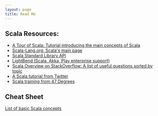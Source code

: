 ```yaml
--- 
layout: page
title: Read Me
---
```


## Scala Resources:
* [A Tour of Scala: Tutorial introducing the main concepts of Scala](https://docs.scala-lang.org/tour/tour-of-scala.html)
* [Scala-Lang.org: Scala's main page](https://www.scala-lang.org/)
* [Scala Standard Library API](https://www.scala-lang.org/api/current/)
* [LightBend (Scala, Akka, Play enterprise support)](https://www.lightbend.com/)
* [Scala Overview on StackOverflow: A list of useful questions sorted by topic](http://stackoverflow.com/tags/scala/info)
* [A Scala tutorial from Twitter](http://twitter.github.io/scala_school/)
* [Scala training from 47 Degrees](https://www.scala-exercises.org/)

## Cheat Sheet
[List of basic Scala concepts](./CheatSheet.md)


<script language="javascript">
var x = document.links.length;
for (i = 0; i < x; i++) {
  var thisHREF = document.links[i].href;
  if (thisHREF.indexOf(window.location.hostname) > -1) thisHREF = thisHREF.replace(".md","/").replace("/index/","/");
  document.links[i].setAttribute('href', thisHREF);
}
</script>
